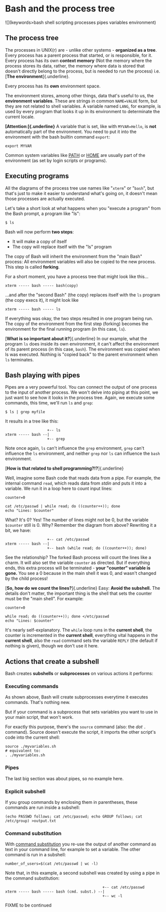 # Bash and the process tree

![](keywords>bash shell scripting processes pipes variables environment)

## The process tree

The processes in UNIX(r) are - unlike other systems - **organized as a
tree**. Every process has a parent process that started, or is
responsible, for it. Every process has its own **context memory** (Not
the memory where the process stores its data, rather, the memory where
data is stored that doesn\'t directly belong to the process, but is
needed to run the process) i.e. [**The environment**]{.underline}.

Every process has its **own** environment space.

The environment stores, among other things, data that's useful to us,
the **environment variables**. These are strings in common `NAME=VALUE`
form, but they are not related to shell variables. A variable named
`LANG`, for example, is used by every program that looks it up in its
environment to determinate the current locale.

**[Attention:]{.underline}** A variable that is set, like with
`MYVAR=Hello`, is **not** automatically part of the environment. You
need to put it into the environment with the bash builtin command
`export`:

    export MYVAR

Common system variables like [PATH](../syntax/shellvars.md#PATH) or
[HOME](../syntax/shellvars.md#HOME) are usually part of the environment (as
set by login scripts or programs).

## Executing programs

All the diagrams of the process tree use names like \"`xterm`\" or
\"`bash`\", but that's just to make it easier to understand what's
going on, it doesn\'t mean those processes are actually executed.

Let's take a short look at what happens when you \"execute a program\"
from the Bash prompt, a program like \"ls\":

    $ ls

Bash will now perform **two steps**:

-   It will make a copy of itself
-   The copy will replace itself with the \"ls\" program

The copy of Bash will inherit the environment from the \"main Bash\"
process: All environment variables will also be copied to the new
process. This step is called **forking**.

For a short moment, you have a process tree that might look like
this\...

    xterm ----- bash ----- bash(copy)

\...and after the \"second Bash\" (the copy) replaces itself with the
`ls` program (the copy execs it), it might look like

    xterm ----- bash ----- ls

If everything was okay, the two steps resulted in one program being run.
The copy of the environment from the first step (forking) becomes the
environment for the final running program (in this case, `ls`).

[**What is so important about it?**]{.underline} In our example, what
the program `ls` does inside its own environment, it can\'t affect the
environment of its parent process (in this case, `bash`). The
environment was copied when ls was executed. Nothing is \"copied back\"
to the parent environment when `ls` terminates.

## Bash playing with pipes

Pipes are a very powerful tool. You can connect the output of one
process to the input of another process. We won\'t delve into piping at
this point, we just want to see how it looks in the process tree. Again,
we execute some commands, this time, we\'ll run `ls` and `grep`:

    $ ls | grep myfile

It results in a tree like this:

                       +-- ls
    xterm ----- bash --|
                       +-- grep

Note once again, `ls` can\'t influence the `grep` environment, `grep`
can\'t influence the `ls` environment, and neither `grep` nor `ls` can
influence the `bash` environment.

[**How is that related to shell programming?!?**]{.underline}

Well, imagine some Bash code that reads data from a pipe. For example,
the internal command `read`, which reads data from *stdin* and puts it
into a variable. We run it in a loop here to count input lines:

    counter=0

    cat /etc/passwd | while read; do ((counter++)); done
    echo "Lines: $counter"

What? It's 0? Yes! The number of lines might not be 0, but the variable
`$counter` still is 0. Why? Remember the diagram from above? Rewriting
it a bit, we have:

                       +-- cat /etc/passwd
    xterm ----- bash --|
                       +-- bash (while read; do ((counter++)); done)

See the relationship? The forked Bash process will count the lines like
a charm. It will also set the variable `counter` as directed. But if
everything ends, this extra process will be terminated - **your
\"counter\" variable is gone.** You see a 0 because in the main shell it
was 0, and wasn\'t changed by the child process!

[**So, how do we count the lines?**]{.underline} Easy: **Avoid the
subshell.** The details don\'t matter, the important thing is the shell
that sets the counter must be the \"main shell\". For example:

    counter=0

    while read; do ((counter++)); done </etc/passwd
    echo "Lines: $counter"

It's nearly self-explanatory. The `while` loop runs in the **current
shell**, the counter is incremented in the **current shell**, everything
vital happens in the **current shell**, also the `read` command sets the
variable `REPLY` (the default if nothing is given), though we don\'t use
it here.

## Actions that create a subshell

Bash creates **subshells** or **subprocesses** on various actions it
performs:

### Executing commands

As shown above, Bash will create subprocesses everytime it executes
commands. That's nothing new.

But if your command is a subprocess that sets variables you want to use
in your main script, that won\'t work.

For exactly this purpose, there's the `source` command (also: the *dot*
`.` command). Source doesn\'t execute the script, it imports the other
script's code into the current shell:

    source ./myvariables.sh
    # equivalent to:
    . ./myvariables.sh

### Pipes

The last big section was about pipes, so no example here.

### Explicit subshell

If you group commands by enclosing them in parentheses, these commands
are run inside a subshell:

    (echo PASSWD follows; cat /etc/passwd; echo GROUP follows; cat /etc/group) >output.txt

### Command substitution

With [command substitution](../syntax/expansion/cmdsubst.md) you re-use the
output of another command as text in your command line, for example to
set a variable. The other command is run in a subshell:

    number_of_users=$(cat /etc/passwd | wc -l)

Note that, in this example, a second subshell was created by using a
pipe in the command substitution:

                                                +-- cat /etc/passwd
    xterm ----- bash ----- bash (cmd. subst.) --|
                                                +-- wc -l

FIXME to be continued

